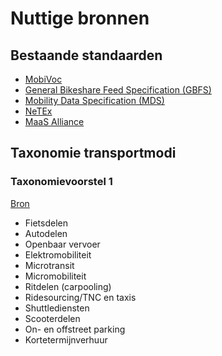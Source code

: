 # Nuttige bronnen

## Bestaande standaarden

- [MobiVoc](http://schema.mobivoc.org/)
- [General Bikeshare Feed Specification (GBFS)](https://github.com/NABSA/gbfs)
- [Mobility Data Specification (MDS)](https://github.com/CityOfLosAngeles/mobility-data-specification/tree/master)
- [NeTEx](https://github.com/NeTEx-CEN/NeTEx)
- [MaaS Alliance](https://github.com/maas-alliance)

## Taxonomie transportmodi

### Taxonomievoorstel 1
[Bron](https://github.com/Informatievlaanderen/OSLOthema-mobiliteit/blob/master/documents/transportmodi_NL.png)

- Fietsdelen
- Autodelen
- Openbaar vervoer
- Elektromobiliteit
- Microtransit
- Micromobiliteit
- Ritdelen (carpooling)
- Ridesourcing/TNC en taxis
- Shuttlediensten
- Scooterdelen
- On- en offstreet parking
- Kortetermijnverhuur
